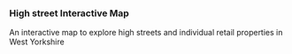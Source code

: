 ### High street Interactive Map

An interactive map to explore high streets and individual retail properties in West Yorkshire


